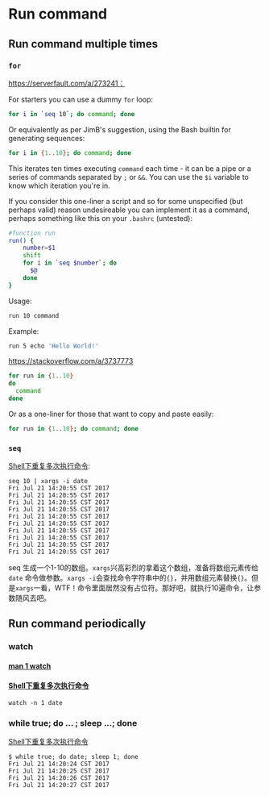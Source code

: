 # Run command



## Run command multiple times

### `for`

https://serverfault.com/a/273241：

For starters you can use a dummy `for` loop:

```sh
for i in `seq 10`; do command; done
```

Or equivalently as per JimB's suggestion, using the Bash builtin for generating sequences:

```sh
for i in {1..10}; do command; done
```

This iterates ten times executing `command` each time - it can be a pipe or a series of commands separated by `;` or `&&`. You can use the `$i` variable to know which iteration you're in.

If you consider this one-liner a script and so for some unspecified (but perhaps valid) reason undesireable you can implement it as a command, perhaps something like this on your `.bashrc` (untested):

```sh
#function run
run() {
    number=$1
    shift
    for i in `seq $number`; do
      $@
    done
}
```

Usage:

```sh
run 10 command
```

Example:

```sh
run 5 echo 'Hello World!'
```

https://stackoverflow.com/a/3737773

```sh
for run in {1..10}
do
  command
done
```

Or as a one-liner for those that want to copy and paste easily:

```sh
for run in {1..10}; do command; done
```

### `seq`

[Shell下重复多次执行命令](https://zhuanlan.zhihu.com/p/28023094):

```text
seq 10 | xargs -i date
Fri Jul 21 14:20:55 CST 2017
Fri Jul 21 14:20:55 CST 2017
Fri Jul 21 14:20:55 CST 2017
Fri Jul 21 14:20:55 CST 2017
Fri Jul 21 14:20:55 CST 2017
Fri Jul 21 14:20:55 CST 2017
Fri Jul 21 14:20:55 CST 2017
Fri Jul 21 14:20:55 CST 2017
Fri Jul 21 14:20:55 CST 2017
Fri Jul 21 14:20:55 CST 2017
```

seq 生成一个1-10的数组。`xargs`兴高彩烈的拿着这个数组，准备将数组元素传给`date` 命令做参数。`xargs -i`会查找命令字符串中的`{}`，并用数组元素替换`{}`。但是`xargs`一看，WTF！命令里面居然没有占位符。那好吧，就执行10遍命令，让参数随风去吧。

## Run command periodically

### watch

#### [man 1 watch](https://linux.die.net/man/1/watch)



#### [Shell下重复多次执行命令](https://zhuanlan.zhihu.com/p/28023094)



```shell
watch -n 1 date
```



### while true; do ... ; sleep ...; done

[Shell下重复多次执行命令](https://zhuanlan.zhihu.com/p/28023094)

```text
$ while true; do date; sleep 1; done
Fri Jul 21 14:20:24 CST 2017
Fri Jul 21 14:20:25 CST 2017
Fri Jul 21 14:20:26 CST 2017
Fri Jul 21 14:20:27 CST 2017
```